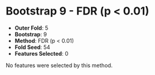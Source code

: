 # Bootstrap 9 - FDR (p < 0.01)

- **Outer Fold**: 5
- **Bootstrap**: 9
- **Method**: FDR (p < 0.01)
- **Fold Seed**: 54
- **Features Selected**: 0

No features were selected by this method.
